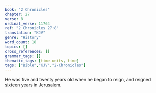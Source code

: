 ```yaml
---
book: "2 Chronicles"
chapter: 27
verse: 8
ordinal_verse: 11764
ref: "2 Chronicles 27:8"
translation: "KJV"
genre: "History"
word_count: 18
topics: []
cross_references: []
grammar_tags: []
thematic_tags: [time-units, time]
tags: ["Bible","KJV","2-Chronicles"]
---
```

He was five and twenty years old when he began to reign, and reigned sixteen years in Jerusalem.
